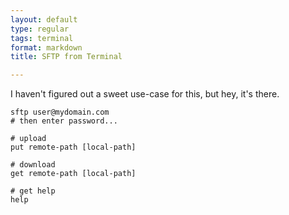 ```yaml
---
layout: default
type: regular
tags: terminal
format: markdown
title: SFTP from Terminal

---
```

I haven't figured out a sweet use-case for this, but hey, it's there.

    sftp user@mydomain.com
    # then enter password...
    
    # upload
    put remote-path [local-path]
    
    # download
    get remote-path [local-path]
    
    # get help
    help
